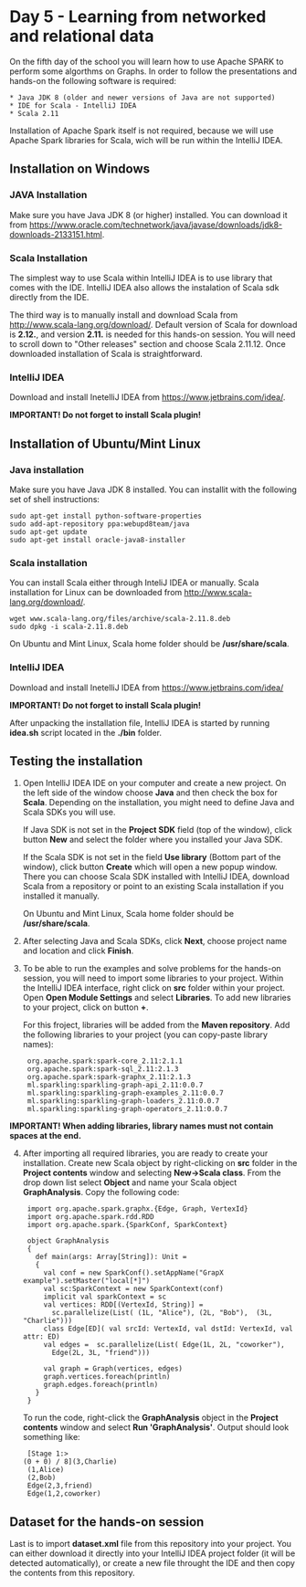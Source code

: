 # Day 5 - Learning from networked and relational data

On the fifth day of the school you will learn how to use Apache SPARK to perform some algorthms on Graphs. In order to follow the presentations and hands-on the following software is required:

	* Java JDK 8 (older and newer versions of Java are not supported)
  	* IDE for Scala - IntelliJ IDEA
	* Scala 2.11
	
Installation of Apache Spark itself is not required, because we will use Apache Spark libraries for Scala, wich will be run within the IntelliJ IDEA.
  
## Installation on Windows
  
### JAVA Installation
Make sure you have Java JDK 8 (or higher) installed. You can download it from https://www.oracle.com/technetwork/java/javase/downloads/jdk8-downloads-2133151.html.
	
### Scala Installation
The simplest way to use Scala within IntelliJ IDEA is to use library that comes with the IDE. IntelliJ IDEA also allows the instalation of Scala sdk directly from the IDE.

The third way is to manually install and download Scala from http://www.scala-lang.org/download/. Default version of Scala for download is __2.12.__, and version __2.11.__ is needed for this hands-on session. You will need to scroll down to "Other releases" section and choose Scala 2.11.12. Once downloaded installation of Scala is straightforward.
	
### IntelliJ IDEA
Download and install InetelliJ IDEA from https://www.jetbrains.com/idea/.

__IMPORTANT! Do not forget to install Scala plugin!__

## Installation of Ubuntu/Mint Linux

### Java installation
Make sure you have Java JDK 8 installed. You can installit with the following set of shell instructions:
	
	sudo apt-get install python-software-properties
	sudo add-apt-repository ppa:webupd8team/java
	sudo apt-get update
	sudo apt-get install oracle-java8-installer
	
### Scala installation
You can install Scala either through InteliJ IDEA or manually. Scala installation for Linux can be downloaded from http://www.scala-lang.org/download/.
	
	wget www.scala-lang.org/files/archive/scala-2.11.8.deb
	sudo dpkg -i scala-2.11.8.deb
	
On Ubuntu and Mint Linux, Scala home folder should be __/usr/share/scala__.

### IntelliJ IDEA
Download and install InetelliJ IDEA from https://www.jetbrains.com/idea/ 

__IMPORTANT! Do not forget to install Scala plugin!__

After unpacking the installation file, IntelliJ IDEA is started by running __idea.sh__ script located in the __./bin__ folder.

## Testing the installation
1. Open IntelliJ IDEA IDE on your computer and create a new project. On the left side of the window choose __Java__ and then check the box for __Scala__. Depending on the installation, you might need to define Java and Scala SDKs you will use.

	If Java SDK is not set in the __Project SDK__ field (top of the window), click button __New__ and select the folder where you installed your Java SDK.

	If the Scala SDK is not set in the field __Use library__ (Bottom part of the window), click button __Create__ which will open a new popup window. There you can choose Scala SDK installed with IntelliJ IDEA, download Scala from a repository or point to an existing Scala installation if you installed it manually.

	On Ubuntu and Mint Linux, Scala home folder should be __/usr/share/scala__.

2. After selecting Java and Scala SDKs, click __Next__, choose project name and location and click __Finish__.

3. To be able to run the examples and solve problems for the hands-on session, you will need to import some libraries to your project. Within the IntelliJ IDEA interface, right click on __src__ folder within your project. Open __Open Module Settings__ and select __Libraries__. To add new libraries to your project, click on button __+__.

	For this froject, libraries will be added from the __Maven repository__. Add the following libraries to your project (you can copy-paste library names):

		org.apache.spark:spark-core_2.11:2.1.1
		org.apache.spark:spark-sql_2.11:2.1.3
		org.apache.spark:spark-graphx_2.11:2.1.3
		ml.sparkling:sparkling-graph-api_2.11:0.0.7
		ml.sparkling:sparkling-graph-examples_2.11:0.0.7
		ml.sparkling:sparkling-graph-loaders_2.11:0.0.7
		ml.sparkling:sparkling-graph-operators_2.11:0.0.7

__IMPORTANT! When adding libraries, library names must not contain spaces at the end.__

4. After importing all required libraries, you are ready to create your installation. Create new Scala object by right-clicking on __src__ folder in the __Project contents__ window and selecting __New->Scala class__. From the drop down list select __Object__ and name your Scala object __GraphAnalysis__. Copy the following code:


		import org.apache.spark.graphx.{Edge, Graph, VertexId}
		import org.apache.spark.rdd.RDD
		import org.apache.spark.{SparkConf, SparkContext}

		object GraphAnalysis
		{
		  def main(args: Array[String]): Unit =
		  {
		    val conf = new SparkConf().setAppName("GrapX example").setMaster("local[*]")
		    val sc:SparkContext = new SparkContext(conf)
		    implicit val sparkContext = sc
		    val vertices: RDD[(VertexId, String)] =
		      sc.parallelize(List( (1L, "Alice"), (2L, "Bob"),  (3L, "Charlie")))
		    class Edge[ED]( val srcId: VertexId, val dstId: VertexId, val attr: ED)
		    val edges =  sc.parallelize(List( Edge(1L, 2L, "coworker"),
		      Edge(2L, 3L, "friend")))

		    val graph = Graph(vertices, edges)
		    graph.vertices.foreach(println)
		    graph.edges.foreach(println)
		  }
		}

	To run the code, right-click the __GraphAnalysis__ object in the __Project contents__ window and select __Run 'GraphAnalysis'__. Output should look something like:

		[Stage 1:>                                                          (0 + 0) / 8](3,Charlie)
		(1,Alice)
		(2,Bob)
		Edge(2,3,friend)
		Edge(1,2,coworker)

## Dataset for the hands-on session
Last is to import __dataset.xml__ file from this repository into your project. You can either download it directly into your IntelliJ IDEA project folder (it will be detected automatically), or create a new file throught the IDE and then copy the contents from this repository.
